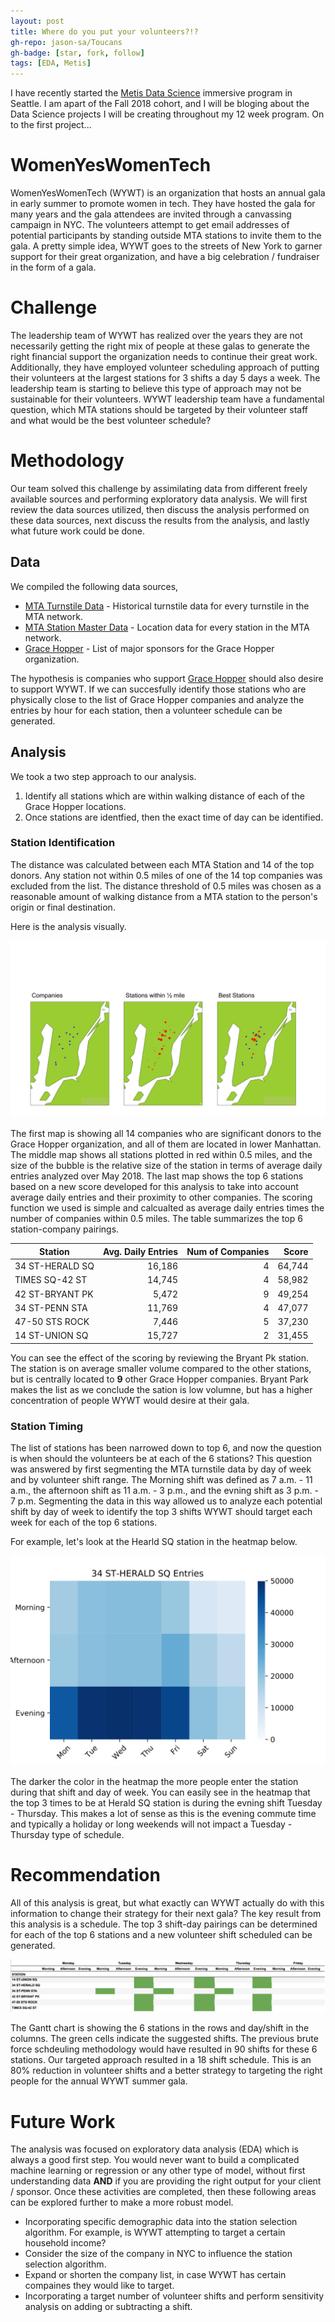 ```yaml
---
layout: post
title: Where do you put your volunteers?!?
gh-repo: jason-sa/Toucans
gh-badge: [star, fork, follow]
tags: [EDA, Metis]
---
```


I have recently started the [Metis Data Science](https://www.thisismetis.com/data-science-bootcamps) immersive program in Seattle. I am apart of the Fall 2018 cohort, and I will be bloging about the Data Science projects I will be creating throughout my 12 week program. On to the first project...

# WomenYesWomenTech

WomenYesWomenTech (WYWT) is an organization that hosts an annual gala in early summer to promote women in tech. They have hosted the gala for many years and the gala attendees are invited through a canvassing campaign in NYC. The volunteers attempt to get email addresses of potential participants by standing outside MTA stations to invite them to the gala. A pretty simple idea, WYWT goes to the streets of New York to garner support for their great organization, and have a big celebration / fundraiser in the form of a gala.

# Challenge

The leadership team of WYWT has realized over the years they are not necessarily getting the right mix of people at these galas to generate the right financial support the organization needs to continue their great work. Additionally, they have employed volunteer scheduling approach of putting their volunteers at the largest stations for 3 shifts a day 5 days a week. The leadership team is starting to believe this type of approach may not be sustainable for their volunteers. WYWT leadership team have a fundamental question, which MTA stations should be targeted by their volunteer staff and what would be the best volunteer schedule?

# Methodology

Our team solved this challenge by assimilating data from different freely available sources and performing exploratory data analysis. We will first review the data sources utilized, then discuss the analysis performed on these data sources, next discuss the results from the analysis, and lastly what future work could be done.

## Data

We compiled the following data sources,

* [MTA Turnstile Data](http://web.mta.info/developers/turnstile.html) - Historical turnstile data for every turnstile in the MTA network.
* [MTA Station Master Data](https://data.cityofnewyork.us/Transportation/Subway-Stations/arq3-7z49) - Location data for every station in the MTA network.
* [Grace Hopper](https://ghc.anitab.org/2017-sponsorships/corporate-sponsors/) - List of major sponsors for the Grace Hopper organization.

The hypothesis is companies who support [Grace Hopper](https://ghc.anitab.org/) should also desire to support WYWT. If we can succesfully identify those stations who are physically close to the list of Grace Hopper companies and analyze the entries by hour for each station, then a volunteer schedule can be generated.

## Analysis

We took a two step approach to our analysis.

1. Identify all stations which are within walking distance of each of the Grace Hopper locations.
2. Once stations are identfied, then the exact time of day can be identified.

### Station Identification

The distance was calculated between each MTA Station and 14 of the top donors. Any station not within 0.5 miles of one of the 14 top companies was excluded from the list. The distance threshold of 0.5 miles was chosen as a reasonable amount of walking distance from a MTA station to the person's origin or final destination.  

Here is the analysis visually.  

![station selection image](/img/station_selection.svg)

The first map is showing all 14 companies who are significant donors to the Grace Hopper organization, and all of them are located in lower Manhattan. The middle map shows all stations plotted in red within 0.5 miles, and the size of the bubble is the relative size of the station in terms of average daily entries analyzed over May 2018. The last map shows the top 6 stations based on a new score developed for this analysis to take into account average daily entries and their proximity to other companies. The scoring function we used is simple and calcualted as average daily entries times the number of companies within 0.5 miles. The table summarizes the top 6 station-company pairings.

| Station | Avg. Daily Entries | Num of Companies | Score |
|---|---:|---:|---:|
| 34 ST-HERALD SQ | 16,186 | 4 | 64,744
| TIMES SQ-42 ST  | 14,745 | 4 | 58,982
| 42 ST-BRYANT PK | 5,472  | 9 | 49,254
| 34 ST-PENN STA  | 11,769 | 4 | 47,077
| 47-50 STS ROCK  | 7,446  | 5 | 37,230
| 14 ST-UNION SQ  | 15,727 | 2 | 31,455

You can see the effect of the scoring by reviewing the Bryant Pk station. The station is on average smaller volume compared to the other stations, but is centrally located to **9** other Grace Hopper companies. Bryant Park makes the list as we conclude the sation is low volumne, but has a higher concentration of people WYWT would desire at their gala.

### Station Timing

The list of stations has been narrowed down to top 6, and now the question is when should the volunteers be at each of the 6 stations? This question was answered by first segmenting the MTA turnstile data by day of week and by volunteer shift range. The Morning shift was defined as 7 a.m. - 11 a.m., the afternoon shift as 11 a.m. - 3 p.m., and the evning shift as 3 p.m. - 7 p.m. Segmenting the data in this way allowed us to analyze each potential shift by day of week to identify the top 3 shifts WYWT should target each week for each of the top 6 stations.  

For example, let's look at the Hearld SQ station in the heatmap below.

![34th heatmap](/img/34_ST-HERALD_SQ.svg)

The darker the color in the heatmap the more people enter the station during that shift and day of week. You can easily see in the heatmap that the top 3 times to be at Herald SQ station is during the evning shift Tuesday - Thursday. This makes a lot of sense as this is the evening commute time and typically a holiday or long weekends will not impact a Tuesday - Thursday type of schedule.

# Recommendation

All of this analysis is great, but what exactly can WYWT actually do with this information to change their strategy for their next gala? The key result from this analysis is a schedule. The top 3 shift-day pairings can be determined for each of the top 6 stations and a new volunteer shift scheduled can be generated.

![Schedule Gantt Chart](/img/gantt_schedule.png)

The Gantt chart is showing the 6 stations in the rows and day/shift in the columns. The green cells indicate the suggested shifts. The previous brute force schdeuling methodology would have resulted in 90 shifts for these 6 stations. Our targeted approach resulted in a 18 shift schedule. This is an 80% reduction in volunteer shifts and a better strategy to targeting the right people for the annual WYWT summer gala.

# Future Work

The analysis was focused on exploratory data analysis (EDA) which is always a good first step. You would never want to build a complicated machine learning or regression or any other type of model, without first understanding data **AND** if you are providing the right output for your client / sponsor. Once these activities are completed, then these following areas can be explored further to make a more robust model.

* Incorporating specific demographic data into the station selection algorithm. For example, is WYWT attempting to target a certain household income?
* Consider the size of the company in NYC to influence the station selection algorithm.
* Expand or shorten the company list, in case WYWT has certain compaines they would like to target.
* Incorporating a target number of volunteer shifts and perform sensitivity analysis on adding or subtracting a shift.  